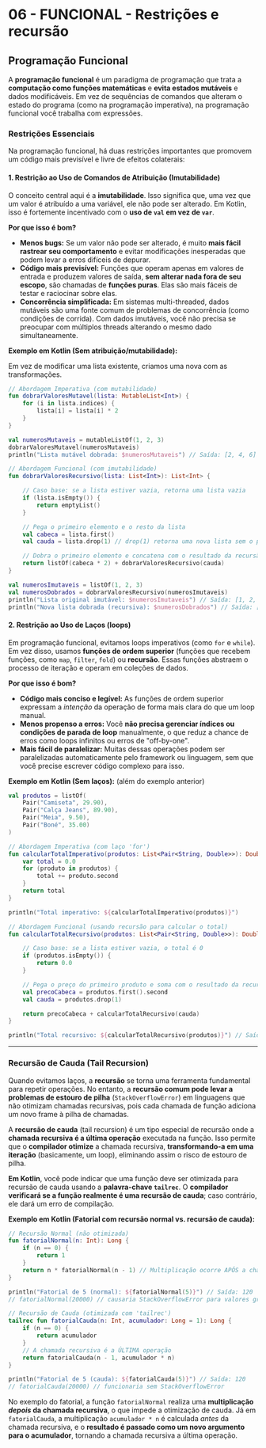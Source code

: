 # 06 - FUNCIONAL - Restrições e recursão

## Programação Funcional

A **programação funcional** é um paradigma de programação que trata a **computação como funções matemáticas** e **evita estados mutáveis** e dados modificáveis. Em vez de sequências de comandos que alteram o estado do programa (como na programação imperativa), na programação funcional você trabalha com expressões.

### Restrições Essenciais

Na programação funcional, há duas restrições importantes que promovem um código mais previsível e livre de efeitos colaterais:

#### 1. Restrição ao Uso de Comandos de Atribuição (Imutabilidade)

O conceito central aqui é a **imutabilidade**. Isso significa que, uma vez que um valor é atribuído a uma variável, ele não pode ser alterado. Em Kotlin, isso é fortemente incentivado com o **uso de `val` em vez de `var`**.

**Por que isso é bom?**

* **Menos bugs:** Se um valor não pode ser alterado, é muito **mais fácil rastrear seu comportamento** e evitar modificações inesperadas que podem levar a erros difíceis de depurar.
* **Código mais previsível:** Funções que operam apenas em valores de entrada e produzem valores de saída, **sem alterar nada fora de seu escopo**, são chamadas de **funções puras**. Elas são mais fáceis de testar e raciocinar sobre elas.
* **Concorrência simplificada:** Em sistemas multi-threaded, dados mutáveis são uma fonte comum de problemas de concorrência (como condições de corrida). Com dados imutáveis, você não precisa se preocupar com múltiplos threads alterando o mesmo dado simultaneamente.

**Exemplo em Kotlin (Sem atribuição/mutabilidade):**

Em vez de modificar uma lista existente, criamos uma nova com as transformações.

```kotlin
// Abordagem Imperativa (com mutabilidade)
fun dobrarValoresMutavel(lista: MutableList<Int>) {
    for (i in lista.indices) {
        lista[i] = lista[i] * 2
    }
}

val numerosMutaveis = mutableListOf(1, 2, 3)
dobrarValoresMutavel(numerosMutaveis)
println("Lista mutável dobrada: $numerosMutaveis") // Saída: [2, 4, 6]

// Abordagem Funcional (com imutabilidade)
fun dobrarValoresRecursivo(lista: List<Int>): List<Int> {

    // Caso base: se a lista estiver vazia, retorna uma lista vazia
    if (lista.isEmpty()) {
        return emptyList()
    }

    // Pega o primeiro elemento e o resto da lista
    val cabeca = lista.first()
    val cauda = lista.drop(1) // drop(1) retorna uma nova lista sem o primeiro elemento

    // Dobra o primeiro elemento e concatena com o resultado da recursão para a cauda
    return listOf(cabeca * 2) + dobrarValoresRecursivo(cauda)
}

val numerosImutaveis = listOf(1, 2, 3)
val numerosDobrados = dobrarValoresRecursivo(numerosImutaveis)
println("Lista original imutável: $numerosImutaveis") // Saída: [1, 2, 3]
println("Nova lista dobrada (recursiva): $numerosDobrados") // Saída: [2, 4, 6]
```

#### 2. Restrição ao Uso de Laços (loops)

Em programação funcional, evitamos loops imperativos (como `for` e `while`). Em vez disso, usamos **funções de ordem superior** (funções que recebem funções, como `map`, `filter`, `fold`) ou **recursão**. Essas funções abstraem o processo de iteração e operam em coleções de dados.

**Por que isso é bom?**

* **Código mais conciso e legível:** As funções de ordem superior expressam a *intenção* da operação de forma mais clara do que um loop manual.
* **Menos propenso a erros:** Você **não precisa gerenciar índices ou condições de parada de loop** manualmente, o que reduz a chance de erros como loops infinitos ou erros de "off-by-one".
* **Mais fácil de paralelizar:** Muitas dessas operações podem ser paralelizadas automaticamente pelo framework ou linguagem, sem que você precise escrever código complexo para isso.

**Exemplo em Kotlin (Sem laços):** (além do exemplo anterior)

```kotlin
val produtos = listOf(
    Pair("Camiseta", 29.90),
    Pair("Calça Jeans", 89.90),
    Pair("Meia", 9.50),
    Pair("Boné", 35.00)
)

// Abordagem Imperativa (com laço 'for')
fun calcularTotalImperativo(produtos: List<Pair<String, Double>>): Double {
    var total = 0.0
    for (produto in produtos) {
        total += produto.second
    }
    return total
}

println("Total imperativo: ${calcularTotalImperativo(produtos)}")

// Abordagem Funcional (usando recursão para calcular o total)
fun calcularTotalRecursivo(produtos: List<Pair<String, Double>>): Double {

    // Caso base: se a lista estiver vazia, o total é 0
    if (produtos.isEmpty()) {
        return 0.0
    }

    // Pega o preço do primeiro produto e soma com o resultado da recursão para o resto da lista
    val precoCabeca = produtos.first().second
    val cauda = produtos.drop(1)

    return precoCabeca + calcularTotalRecursivo(cauda)
}

println("Total recursivo: ${calcularTotalRecursivo(produtos)}") // Saída: 164.4
```

---

### Recursão de Cauda (Tail Recursion)

Quando evitamos laços, a **recursão** se torna uma ferramenta fundamental para repetir operações. No entanto, a **recursão comum pode levar a problemas de estouro de pilha** (`StackOverflowError`) em linguagens que não otimizam chamadas recursivas, pois cada chamada de função adiciona um novo frame à pilha de chamadas.

A **recursão de cauda** (tail recursion) é um tipo especial de recursão onde a **chamada recursiva é a última operação** executada na função. Isso permite que o **compilador otimize** a chamada recursiva, **transformando-a em uma iteração** (basicamente, um loop), eliminando assim o risco de estouro de pilha.

**Em Kotlin**, você pode indicar que uma função deve ser otimizada para recursão de cauda usando a **palavra-chave `tailrec`**. O **compilador verificará se a função realmente é uma recursão de cauda**; caso contrário, ele dará um erro de compilação.


**Exemplo em Kotlin (Fatorial com recursão normal vs. recursão de cauda):**

```kotlin
// Recursão Normal (não otimizada)
fun fatorialNormal(n: Int): Long {
    if (n == 0) {
        return 1
    }
    return n * fatorialNormal(n - 1) // Multiplicação ocorre APÓS a chamada recursiva
}

println("Fatorial de 5 (normal): ${fatorialNormal(5)}") // Saída: 120
// fatorialNormal(20000) // causaria StackOverflowError para valores grandes de n

// Recursão de Cauda (otimizada com 'tailrec')
tailrec fun fatorialCauda(n: Int, acumulador: Long = 1): Long {
    if (n == 0) {
        return acumulador
    }
    // A chamada recursiva é a ÚLTIMA operação
    return fatorialCauda(n - 1, acumulador * n)
}

println("Fatorial de 5 (cauda): ${fatorialCauda(5)}") // Saída: 120
// fatorialCauda(20000) // funcionaria sem StackOverflowError
```

No exemplo do fatorial, a função `fatorialNormal` realiza uma **multiplicação *depois* da chamada recursiva**, o que impede a otimização de cauda. Já em `fatorialCauda`, a multiplicação `acumulador * n` é calculada *antes* da chamada recursiva, e o **resultado é passado como um novo argumento para o acumulador**, tornando a chamada recursiva a última operação.
